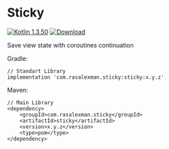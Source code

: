 # Sticky
[ ![Kotlin 1.3.50](https://img.shields.io/badge/Kotlin-1.3.50-blue.svg)](http://kotlinlang.org) [ ![Download](https://api.bintray.com/packages/sphc/Sticky/sticky/images/download.svg) ](https://bintray.com/sphc/Sticky/sticky/_latestVersion)

Save view state with coroutines continuation

Gradle:
```
// Standart Library
implementation 'com.rasalexman.sticky:sticky:x.y.z'
```

Maven:
```
// Main Library
<dependency>
	<groupId>com.rasalexman.sticky</groupId>
	<artifactId>sticky</artifactId>
	<version>x.y.z</version>
	<type>pom</type>
</dependency>
```
